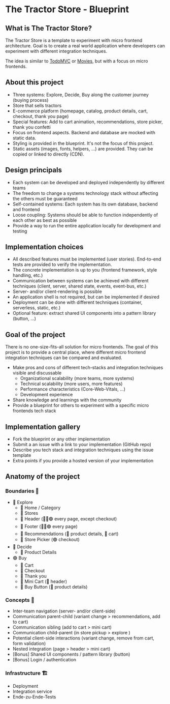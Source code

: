 # The Tractor Store - Blueprint

## What is The Tractor Store?

The Tractor Store is a template to experiment with micro frontend architecture.
Goal is to create a real world application where developers can experiment with different integration techniques.

The idea is similar to [TodoMVC](http://todomvc.com/) or [Movies](https://tastejs.com/movies/), but with a focus on micro frontends.

## About this project

- Three systems: Explore, Decide, Buy along the customer journey (buying process)
- Store that sells tractors
- E-commerce platform (homepage, catalog, product details, cart, checkout, thank you page)
- Special features: Add to cart animation, recommendations, store picker, thank you confetti
- Focus on frontend aspects. Backend and database are mocked with static data.
- Styling is provided in the blueprint. It's not the focus of this project.
- Static assets (images, fonts, helpers, ...) are provided. They can be copied or linked to directly (CDN).

## Design principals

- Each system can be developed and deployed independently by different teams
- The freedom to change a systems technology stack without affecting the others must be guaranteed
- Self-contained systems: Each system has its own database, backend and frontend
- Loose coupling: Systems should be able to function independently of each other as best as possible
- Provide a way to run the entire application locally for development and testing

## Implementation choices

- All described features must be implemented (user stories). End-to-end tests are provided to verify the implementation.
- The concrete implementation is up to you (frontend framework, style handling, etc.)
- Communication between systems can be achieved with different techniques (client, server, shared state, events, event-bus, etc.)
- Server- and/or client-rendering is possible
- An application shell is not required, but can be implemented if desired
- Deployment can be done with different techniques (container, serverless, static, etc.)
- Optional feature: extract shared UI components into a pattern library (button, ...)

## Goal of the project

There is no one-size-fits-all solution for micro frontends.
The goal of this project is to provide a central place, where different micro frontend integration techniques can be compared and evaluated.

- Make pros and cons of different tech-stacks and integration techniques visible and discussable
  - Organizational scalability (more teams, more systems)
  - Technical scalability (more users, more features)
  - Performance characteristics (Core-Web-Vitals, ...)
  - Development experience
- Share knowledge and learnings with the community
- Provide a blueprint for others to experiment with a specific micro frontends tech stack

## Implementation gallery

- Fork the blueprint or any other implementation
- Submit a an issue with a link to your implementation (GitHub repo)
- Describe you tech stack and integration techniques using the issue template
- Extra points if you provide a hosted version of your implementation

## Anatomy of the project

### Boundaries 📄

- 🔴 Explore
  - 📄 Home / Category
  - 📄 Stores
  - 🧩 Header (🔴🔵🟢 every page, except checkout)
  - 🧩 Footer (🔴🔵🟢 every page)
  - 🧩 Recommendations (🔵 product details, 🔴 cart)
  - 🧩 Store Picker (🟢 checkout)
- 🔵 Decide
  - 📄 Product Details
- 🟢 Buy
  - 📄 Cart
  - 📄 Checkout
  - 📄 Thank you
  - 🧩 Mini Cart (🔴 header)
  - 🧩 Buy Button (🔵 product details)

### Concepts 🧠

- Inter-team navigation (server- and/or client-side)
- Communication parent-child (variant change > recommendations, add to cart)
- Communication sibling (add to cart > mini cart)
- Communication child-parent (in store pickup > explore )
- Potential client-side interactions (variant change, remove from cart, form validation)
- Nested integration (page > header > mini cart)
- [Bonus] Shared UI components / pattern library (button)
- [Bonus] Login / authentication

### Infrastructure 🏗️

- Deployment
- Integration service
- Ende-zu-Ende-Tests
